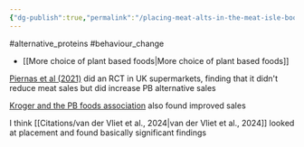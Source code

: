 ```yaml
---
{"dg-publish":true,"permalink":"/placing-meat-alts-in-the-meat-isle-boosts-sales/","created":"2024-06-19T16:59:09.551+01:00","updated":"2025-09-29T00:21:04.985+01:00"}
---
```


#alternative_proteins #behaviour_change 

- [[More choice of plant based foods\|More choice of plant based foods]]

[Piernas et al (2021)](https://journals.plos.org/plosmedicine/article?id=10.1371%2Fjournal.pmed.1003715) did an RCT in UK supermarkets, finding that it didn't reduce meat sales but did increase PB alternative sales

[Kroger and the PB foods association](https://bluehorizon.com/insight/put-plant-based-meat-where-it-belongs-in-the-meat-aisle/) also found improved sales

I think [[Citations/van der Vliet et al., 2024\|van der Vliet et al., 2024]] looked at placement and found basically significant findings